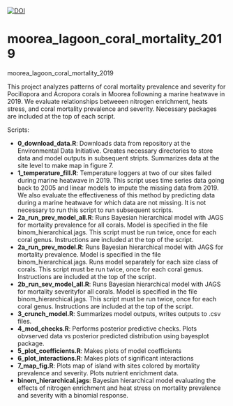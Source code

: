 [![DOI](https://zenodo.org/badge/DOI/10.5281/zenodo.17180203.svg)](https://doi.org/10.5281/zenodo.17180203)

# moorea_lagoon_coral_mortality_2019
moorea_lagoon_coral_mortality_2019

This project analyzes patterns of coral mortality prevalence and severity for Pocillopora and Acropora corals in Moorea followning a marine heatwave in 2019. We evaluate relationships betweeen nitrogen enrichment, heats stress, and coral mortality prevalence and severity. Necessary packages are included at the top of each script. 

Scripts:
*  **0_download_data.R**: Downloads data from repository at the Environmental Data Initiative. Creates necessary directories to store data and model outputs in subsequent stripts. Summarizes data at the site level to make map in figure 7.
*  **1_temperature_fill.R**: Temperature loggers at two of our sites failed during marine heatwave in 2019. This script uses time series data going back to 2005 and linear models to impute the missing data from 2019. We also evaluate the effectiveness of this method by predicting data during a marine heatwave for which data are not missing. It is not necessary to run this script to run subsequent scripts.
*  **2a_run_prev_model_all.R**: Runs Bayesian hierarchical model with JAGS for mortality prevalence for all corals. Model is specified in the file binom_hierarchical.jags. This script must be run twice, once for each coral genus. Instructions are included at the top of the script. 
*  **2a_run_prev_model.R**: Runs Bayesian hierarchical model with JAGS for mortality prevalence. Model is specified in the file binom_hierarchical.jags. Runs model separately for each size class of corals. This script must be run twice, once for each coral genus. Instructions are included at the top of the script. 
*  **2b_run_sev_model_all.R**: Runs Bayesian hierarchical model with JAGS for mortality severityfor all corals. Model is specified in the file binom_hierarchical.jags. This script must be run twice, once for each coral genus. Instructions are included at the top of the script. 
*  **3_crunch_model.R**: Summarizes model outputs, writes outputs to .csv files.
*  **4_mod_checks.R**: Performs posterior predictive checks. Plots obvserved data vs posterior predicted distribution using bayesplot package.
*  **5_plot_coefficients.R**: Makes plots of model coefficients 
*  **6_plot_interactions.R**: Makes plots of significant interactions 
*  **7_map_fig.R**: Plots map of island with sites colored by mortality prevalence and severity. Plots nutrient enrichment data. 
*  **binom_hierarchical.jags**: Bayesian hierarchical model evaluating the effects of nitrogen enrichment and heat stress on mortality prevalence and severity with a binomial response.

